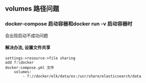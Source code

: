 ## volumes 路径问题 

### docker-compose 启动容器和docker run -v 启动容器时
会出现启动不成功问题

#### 解决办法, 设置文件共享
  
    settings->resource->file sharing
    add f:\docker
    docker-compose.yml 文件
        volumes:
            - f://docker/elk/data/es:/usr/share/elasticsearch/data
